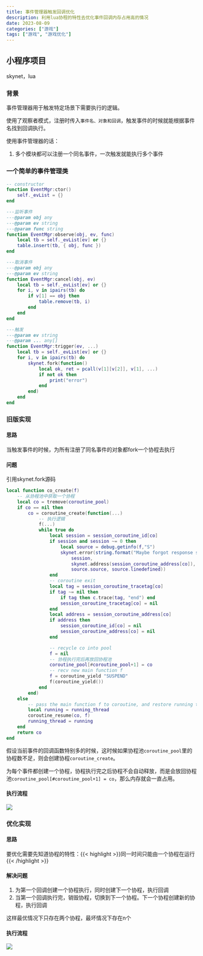 ```yaml
---
title: 事件管理器触发回调优化
description: 利用lua协程的特性去优化事件回调内存占用高的情况
date: 2023-08-09
categories: ["游戏"]
tags: ["游戏", "游戏优化"]
---
```


## 小程序项目

skynet，lua

### 背景

事件管理器用于触发特定场景下需要执行的逻辑。

使用了观察者模式，注册时传入`事件名、对象和回调`，触发事件的时候就能根据事件名找到回调执行。

使用事件管理器的话：

1. 多个模块都可以注册一个同名事件，一次触发就能执行多个事件

### 一个简单的事件管理类

```lua
-- constructor
function EventMgr:ctor()
    self._evList = {}
end

---监听事件
---@param obj any
---@param ev string
---@param func string
function EventMgr:observe(obj, ev, func)
    local tb = self._evList[ev] or {}
    table.insert(tb, { obj, func })
end

---取消事件
---@param obj any
---@param ev string
function EventMgr:cancel(obj, ev)
    local tb = self._evList[ev] or {}
    for i, v in ipairs(tb) do
        if v[1] == obj then
            table.remove(tb, i)
        end
    end
end

---触发
---@param ev string
---@param ... any[]
function EventMgr:trigger(ev, ...)
    local tb = self._evList[ev] or {}
    for i, v in ipairs(tb) do
        skynet.fork(function()
            local ok, ret = pcall(v[1][v[2]], v[1], ...)
            if not ok then
                print("error")
            end
        end)
    end
end

```



### 旧版实现

#### 思路

当触发事件的时候，为所有注册了同名事件的对象都fork一个协程去执行

#### 问题

引用skynet.fork源码

```lua
local function co_create(f)
    -- 从协程池中获取一个协程
	local co = tremove(coroutine_pool)
	if co == nil then
		co = coroutine_create(function(...)
            -- 执行逻辑
			f(...)
			while true do
				local session = session_coroutine_id[co]
				if session and session ~= 0 then
					local source = debug.getinfo(f,"S")
					skynet.error(string.format("Maybe forgot response session %s from %s : %s:%d",
						session,
						skynet.address(session_coroutine_address[co]),
						source.source, source.linedefined))
				end
				-- coroutine exit
				local tag = session_coroutine_tracetag[co]
				if tag ~= nil then
					if tag then c.trace(tag, "end")	end
					session_coroutine_tracetag[co] = nil
				end
				local address = session_coroutine_address[co]
				if address then
					session_coroutine_id[co] = nil
					session_coroutine_address[co] = nil
				end

				-- recycle co into pool
				f = nil
                -- 协程执行完后再放回协程池
				coroutine_pool[#coroutine_pool+1] = co
				-- recv new main function f
				f = coroutine_yield "SUSPEND"
				f(coroutine_yield())
			end
		end)
	else
		-- pass the main function f to coroutine, and restore running thread
		local running = running_thread
		coroutine_resume(co, f)
		running_thread = running
	end
	return co
end
```



假设当前事件的回调函数特别多的时候，这时候如果协程池`coroutine_pool`里的协程数不足，则会创建协程`coroutine_create`。

为每个事件都创建一个协程，协程执行完之后协程不会自动释放，而是会放回协程池`coroutine_pool[#coroutine_pool+1] = co`，那么内存就会一直占用。

#### 执行流程
![](/perf/事件管理_未优化.png)

### 优化实现

#### 思路

要优化需要先知道协程的特性：{{< highlight >}}同一时间只能由一个协程在运行{{< /highlight >}}

#### 解决问题

1. 为第一个回调创建一个协程执行，同时创建下一个协程，执行回调
2. 当第一个回调执行完，销毁协程，切换到下一个协程。下一个协程创建新的协程，执行回调

这样最优情况下只存在两个协程，最坏情况下存在n个

#### 执行流程
![](/perf/事件管理.png)